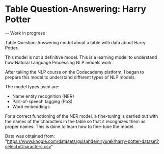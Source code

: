 # Table Question-Answering: Harry Potter
-- Work in progress

Table Question-Answering model about a table with data about Harry Potter.

This model is not a definitive model. This is a learning model to understand how Natural Language Processing NLP models work.

After taking the NLP course on the Codecademy platform, I began to prepare this model to understand different types of NLP models.

The model types used are:
- Name entity recognition (NER)
- Part-of-speech tagging (PoS)
- Word embeddings

For a correct functioning of the NER model, a fine-tuning is carried out with the names of the characters in the table so that it recognizes them as proper names. This is done to learn how to fine-tune the model.

Data was obtained from: "https://www.kaggle.com/datasets/gulsahdemiryurek/harry-potter-dataset?select=Characters.csv"
